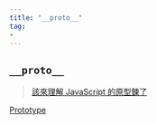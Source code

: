 ```yaml
---
title: "__proto__"
tag: 
- 
---
```


##  `__proto__`
>[該來理解 JavaScript 的原型鍊了](https://blog.techbridge.cc/2017/04/22/javascript-prototype/)

[Prototype](不算前端也不算後端/JavaScript/物件導向%20OOP/Prototype.md)